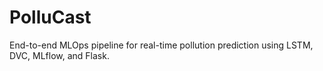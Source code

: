 # PolluCast
End-to-end MLOps pipeline for real-time pollution prediction using LSTM, DVC, MLflow, and Flask.
